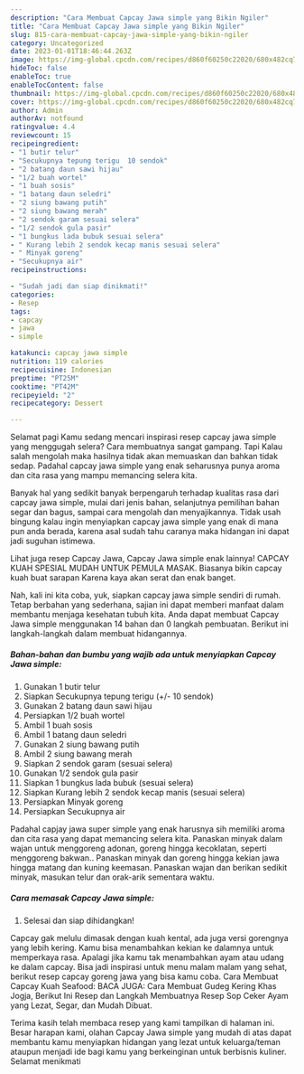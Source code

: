 ```yaml
---
description: "Cara Membuat Capcay Jawa simple yang Bikin Ngiler"
title: "Cara Membuat Capcay Jawa simple yang Bikin Ngiler"
slug: 815-cara-membuat-capcay-jawa-simple-yang-bikin-ngiler
category: Uncategorized
date: 2023-01-01T18:46:44.263Z
image: https://img-global.cpcdn.com/recipes/d860f60250c22020/680x482cq70/capcay-jawa-simple-foto-resep-utama.jpg
hideToc: false
enableToc: true
enableTocContent: false
thumbnail: https://img-global.cpcdn.com/recipes/d860f60250c22020/680x482cq70/capcay-jawa-simple-foto-resep-utama.jpg
cover: https://img-global.cpcdn.com/recipes/d860f60250c22020/680x482cq70/capcay-jawa-simple-foto-resep-utama.jpg
author: Admin
authorAv: notfound
ratingvalue: 4.4
reviewcount: 15
recipeingredient:
- "1 butir telur"
- "Secukupnya tepung terigu  10 sendok"
- "2 batang daun sawi hijau"
- "1/2 buah wortel"
- "1 buah sosis"
- "1 batang daun seledri"
- "2 siung bawang putih"
- "2 siung bawang merah"
- "2 sendok garam sesuai selera"
- "1/2 sendok gula pasir"
- "1 bungkus lada bubuk sesuai selera"
- " Kurang lebih 2 sendok kecap manis sesuai selera"
- " Minyak goreng"
- "Secukupnya air"
recipeinstructions:

- "Sudah jadi dan siap dinikmati!"
categories:
- Resep
tags:
- capcay
- jawa
- simple

katakunci: capcay jawa simple 
nutrition: 119 calories
recipecuisine: Indonesian
preptime: "PT25M"
cooktime: "PT42M"
recipeyield: "2"
recipecategory: Dessert

---
```



Selamat pagi Kamu sedang mencari inspirasi resep capcay jawa simple yang menggugah selera? Cara membuatnya sangat gampang. Tapi Kalau salah mengolah maka hasilnya tidak akan memuaskan dan bahkan tidak sedap. Padahal capcay jawa simple yang enak seharusnya punya aroma dan cita rasa yang mampu memancing selera kita.


Banyak hal yang sedikit banyak berpengaruh terhadap kualitas rasa dari capcay jawa simple, mulai dari jenis bahan, selanjutnya pemilihan bahan segar dan bagus, sampai cara mengolah dan menyajikannya. Tidak usah bingung kalau ingin menyiapkan capcay jawa simple yang enak di mana pun anda berada, karena asal sudah tahu caranya maka hidangan ini dapat jadi suguhan istimewa.

Lihat juga resep Capcay Jawa, Capcay Jawa simple enak lainnya! CAPCAY KUAH SPESIAL MUDAH UNTUK PEMULA MASAK. Biasanya bikin capcay kuah buat sarapan Karena kaya akan serat dan enak banget.


Nah, kali ini kita coba, yuk, siapkan capcay jawa simple sendiri di rumah. Tetap berbahan yang sederhana, sajian ini dapat memberi manfaat dalam membantu menjaga kesehatan tubuh kita. Anda dapat membuat Capcay Jawa simple menggunakan 14 bahan dan 0 langkah pembuatan. Berikut ini langkah-langkah dalam membuat hidangannya.

<!--inarticleads1-->

##### Bahan-bahan dan bumbu yang wajib ada untuk menyiapkan Capcay Jawa simple:

1. Gunakan 1 butir telur
1. Siapkan Secukupnya tepung terigu (+/- 10 sendok)
1. Gunakan 2 batang daun sawi hijau
1. Persiapkan 1/2 buah wortel
1. Ambil 1 buah sosis
1. Ambil 1 batang daun seledri
1. Gunakan 2 siung bawang putih
1. Ambil 2 siung bawang merah
1. Siapkan 2 sendok garam (sesuai selera)
1. Gunakan 1/2 sendok gula pasir
1. Siapkan 1 bungkus lada bubuk (sesuai selera)
1. Siapkan  Kurang lebih 2 sendok kecap manis (sesuai selera)
1. Persiapkan  Minyak goreng
1. Persiapkan Secukupnya air


Padahal capjay jawa super simple yang enak harusnya sih memiliki aroma dan cita rasa yang dapat memancing selera kita. Panaskan minyak dalam wajan untuk menggoreng adonan, goreng hingga kecoklatan, seperti menggoreng bakwan.. Panaskan minyak dan goreng hingga kekian jawa hingga matang dan kuning keemasan. Panaskan wajan dan berikan sedikit minyak, masukan telur dan orak-arik sementara waktu. 

<!--inarticleads2-->

##### Cara memasak Capcay Jawa simple:


1. Selesai dan siap dihidangkan!

Capcay gak melulu dimasak dengan kuah kental, ada juga versi gorengnya yang lebih kering. Kamu bisa menambahkan kekian ke dalamnya untuk memperkaya rasa. Apalagi jika kamu tak menambahkan ayam atau udang ke dalam capcay. Bisa jadi inspirasi untuk menu malam malam yang sehat, berikut resep capcay goreng jawa yang bisa kamu coba. Cara Membuat Capcay Kuah Seafood: BACA JUGA: Cara Membuat Gudeg Kering Khas Jogja, Berikut Ini Resep dan Langkah Membuatnya Resep Sop Ceker Ayam yang Lezat, Segar, dan Mudah Dibuat. 

Terima kasih telah membaca resep yang kami tampilkan di halaman ini. Besar harapan kami, olahan Capcay Jawa simple yang mudah di atas dapat membantu kamu menyiapkan hidangan yang lezat untuk keluarga/teman ataupun menjadi ide bagi kamu yang berkeinginan untuk berbisnis kuliner. Selamat menikmati
